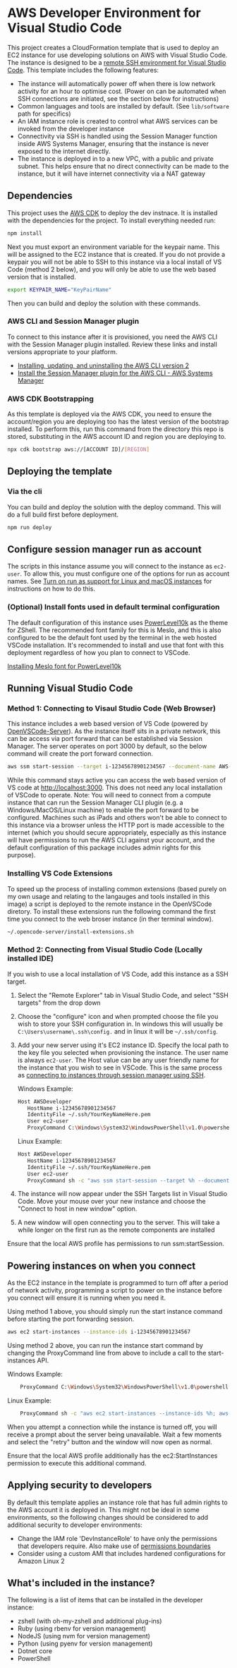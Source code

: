 # AWS Developer Environment for Visual Studio Code

This project creates a CloudFormation template that is used to deploy an EC2 instance for use
developing solutions on AWS with Visual Studio Code. The instance is designed to be a [remote
SSH environment for Visual Studio Code](https://code.visualstudio.com/docs/remote/ssh). This
template includes the following features:

* The instance will automatically power off when there is low network activity for an hour
   to optimise cost. (Power on can be automated when SSH connections are initiated, see the
   section below for instructions)
* Common languages and tools are installed by default. (See `lib/software` path for specifics)
* An IAM instance role is created to control what AWS services can be invoked from the
   developer instance
* Connectivity via SSH is handled using the Session Manager function inside AWS Systems
   Manager, ensuring that the instance is never exposed to the internet directly.
* The instance is deployed in to a new VPC, with a public and private subnet. This helps
   ensure that no direct connectivity can be made to the instance, but it will have internet
   connectivity via a NAT gateway

## Dependencies

This project uses the [AWS CDK](https://aws.amazon.com/cdk/) to deploy the dev instnace. It
is installed with the dependencies for the project. To install everything needed run:

``` bash
npm install
```

Next you must export an environment variable for the keypair name. This will be assigned to the
EC2 instance that is created. If you do not provide a keypair you will not be able to SSH to
this instance via a local install of VS Code (method 2 below), and you will only be able to use
the web based version that is installed.

``` bash
export KEYPAIR_NAME="KeyPairName"
```

Then you can build and deploy the solution with these commands.

### AWS CLI and Session Manager plugin

To connect to this instance after it is provisioned, you need the AWS CLI with the Session Manager
plugin installed. Review these links and install versions appropriate to your platform.

* [Installing, updating, and uninstalling the AWS CLI version 2](https://docs.aws.amazon.com/cli/latest/userguide/install-cliv2.html)
* [Install the Session Manager plugin for the AWS CLI - AWS Systems Manager](https://docs.aws.amazon.com/systems-manager/latest/userguide/session-manager-working-with-install-plugin.html)

### AWS CDK Bootstrapping

As this template is deployed via the AWS CDK, you need to ensure the account/region you are
deploying too has the latest version of the bootstrap installed. To perform this, run this
command from the directory this repo is stored, substituting in the AWS account ID and region
you are deploying to.

``` bash
npx cdk bootstrap aws://[ACCOUNT ID]/[REGION]
```

## Deploying the template

### Via the cli

You can build and deploy the solution with the deploy command. This will do a full build first
before deployment.

``` bash
npm run deploy
```

## Configure session manager run as account

The scripts in this instance assume you will connect to the instance as `ec2-user`. To allow
this, you must configure one of the options for run as account names. See
[Turn on run as support for Linux and macOS instances](https://docs.aws.amazon.com/systems-manager/latest/userguide/session-preferences-run-as.html)
for instructions on how to do this.

### (Optional) Install fonts used in default terminal configuration

The default configuration of this instance uses [PowerLevel10k](https://github.com/romkatv/powerlevel10k)
as the theme for ZShell. The recommended font family for this is Meslo, and this  is also
configured to be the default font used by the terminal in the web hosted VSCode installation.
It's recommended to install and use that font with this deployment regardless of how you plan
to connect to VSCode.

[Installing Meslo font for PowerLevel10k](https://github.com/romkatv/powerlevel10k#meslo-nerd-font-patched-for-powerlevel10k)

## Running Visual Studio Code

### Method 1: Connecting to Visaul Studio Code (Web Browser)

This instance includes a web based version of VS Code (powered by [OpenVSCode-Server](https://github.com/gitpod-io/openvscode-server)).
As the instance itself sits in a private network, this can be access via port forward that can
be established via Session Manager. The server operates on port 3000 by default, so the below
command will create the port forward connection.

``` bash
aws ssm start-session --target i-12345678901234567 --document-name AWS-StartPortForwardingSession --parameters '{"portNumber":["3000"], "localPortNumber":["3000"]}'
```

While this command stays active you can access the web based version of VS code at
[http://localhost:3000](http://localhost:3000). This does not need any local installation of
VSCode to operate. Note: You will need to connect from a compute instance that can run the
Session Manager CLI plugin (e.g. a Windows/MacOS/Linux machine) to enable the port forward
to be configured. Machines such as iPads and others won't be able to connect to this instance
via a browser unless the HTTP port is made accessible to the internet (which you should secure
appropriately, especially as this instance will have permissions to run the AWS CLI against your
account, and the default configuration of this package includes admin rights for this purpose).

### Installing VS Code Extensions

To speed up the process of installing common extensions (based purely on my own usage and relating
to the langauges and tools installed in this image) a script is deployed to the remote instance
in the OpenVSCode diretory. To install these extensions run the following command the first time
you connect to the web broser instance (in ther terminal window).

``` bash
~/.opencode-server/install-extensions.sh
```

### Method 2: Connecting from Visual Studio Code (Locally installed IDE)

If you wish to use a local installation of VS Code, add this instance as a SSH target.

1. Select the "Remote Explorer" tab in Visual Studio Code, and select "SSH targets" from the
   drop down
2. Choose the "configure" icon and when prompted choose the file you wish to store your SSH
   configuration in. In windows this will usually be `C:\Users\username\.ssh\config.` and in
   linux it will be `~/.ssh/config`.
3. Add your new server using it's EC2 instance ID. Specify the local path to the key file you
   selected when provisioning the instance. The user name is always `ec2-user`. The Host value
   can be any user friendly name for the instance that you wish to see in VSCode. This is the
   same process as [connecting to instances through session manager using SSH](https://docs.aws.amazon.com/systems-manager/latest/userguide/session-manager-getting-started-enable-ssh-connections.html).

   Windows Example:

   ``` bash
   Host AWSDeveloper
      HostName i-12345678901234567
      IdentityFile ~/.ssh/YourKeyNameHere.pem
      User ec2-user
      ProxyCommand C:\Windows\System32\WindowsPowerShell\v1.0\powershell.exe "aws ssm start-session --target %h --document-name AWS-StartSSHSession --parameters portNumber=%p"
   ```

   Linux Example:

   ```bash
   Host AWSDeveloper
      HostName i-12345678901234567
      IdentityFile ~/.ssh/YourKeyNameHere.pem
      User ec2-user
      ProxyCommand sh -c "aws ssm start-session --target %h --document-name AWS-StartSSHSession --parameters 'portNumber=%p'"
   ```

4. The instance will now appear under the SSH Targets list in Visual Studio Code. Move your
   mouse over your new instance and choose the "Connect to host in new window" option.
5. A new window will open connecting you to the server. This will take a while longer on the
   first run as the remote components are installed

Ensure that the local AWS profile has permissions to run ssm:startSession.

## Powering instances on when you connect

As the EC2 instance in the template is programmed to turn off after a period of network activity,
programming a script to power on the instance before you connect will ensure it is running when
you need it.

Using method 1 above, you should simply run the start instance command before starting the port
forwarding session.

``` bash
aws ec2 start-instances --instance-ids i-12345678901234567
```

Using method 2 above, you can run the instance start command by changing the ProxyCommand line
from above to include a call to the start-instances API.

Windows Example:

``` bash
    ProxyCommand C:\Windows\System32\WindowsPowerShell\v1.0\powershell.exe "aws ec2 start-instances --instance-ids %h;aws ssm start-session --target %h --document-name AWS-StartSSHSession --parameters portNumber=%p"
```

Linux Example:

``` bash
    ProxyCommand sh -c "aws ec2 start-instances --instance-ids %h; aws ssm start-session --target %h --document-name AWS-StartSSHSession --parameters 'portNumber=%p'"
```

When you attempt a connection while the instance is turned off, you will receive a prompt about the
server being unavailable. Wait a few moments and select the "retry" button and the window will now
open as normal.

Ensure that the local AWS profile additionally has the ec2:StartInstances permission to execute this
additional command.

## Applying security to developers

By default this template applies an instance role that has full admin rights to the AWS account it
is deployed in. This might not be ideal in some environments, so the following changes should be
considered to add additional security to developer environments:

* Change the IAM role 'DevInstanceRole' to have only the permissions that developers require. Also
   make use of [permissions boundaries](https://docs.aws.amazon.com/IAM/latest/UserGuide/access_policies_boundaries.html)
* Consider using a custom AMI that includes hardened configurations for Amazon Linux 2

## What's included in the instance?

The following is a list of items that can be installed in the developer instance:

* zshell (with oh-my-zshell and additional plug-ins)
* Ruby (using rbenv for version management)
* NodeJS (using nvm for version management)
* Python (using pyenv for version management)
* Dotnet core
* PowerShell
